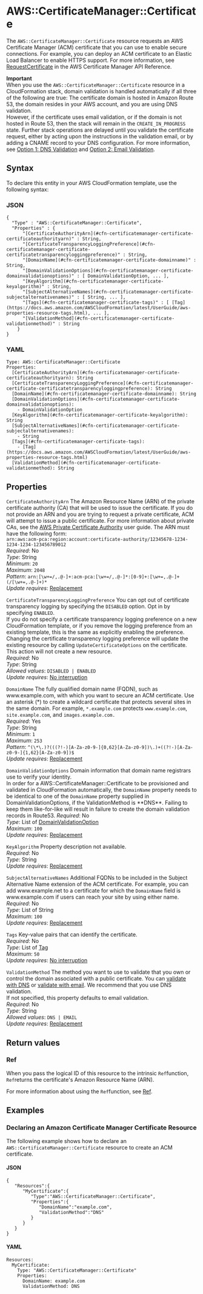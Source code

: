 # AWS::CertificateManager::Certificate<a name="aws-resource-certificatemanager-certificate"></a>

The `AWS::CertificateManager::Certificate` resource requests an AWS Certificate Manager \(ACM\) certificate that you can use to enable secure connections\. For example, you can deploy an ACM certificate to an Elastic Load Balancer to enable HTTPS support\. For more information, see [RequestCertificate](https://docs.aws.amazon.com/acm/latest/APIReference/API_RequestCertificate.html) in the AWS Certificate Manager API Reference\.

**Important**  
When you use the `AWS::CertificateManager::Certificate` resource in a CloudFormation stack, domain validation is handled automatically if all three of the following are true: The certificate domain is hosted in Amazon Route 53, the domain resides in your AWS account, and you are using DNS validation\.  
However, if the certificate uses email validation, or if the domain is not hosted in Route 53, then the stack will remain in the `CREATE_IN_PROGRESS` state\. Further stack operations are delayed until you validate the certificate request, either by acting upon the instructions in the validation email, or by adding a CNAME record to your DNS configuration\. For more information, see [Option 1: DNS Validation](https://docs.aws.amazon.com/acm/latest/userguide/dns-validation.html) and [Option 2: Email Validation](https://docs.aws.amazon.com/acm/latest/userguide/email-validation.html)\.

## Syntax<a name="aws-resource-certificatemanager-certificate-syntax"></a>

To declare this entity in your AWS CloudFormation template, use the following syntax:

### JSON<a name="aws-resource-certificatemanager-certificate-syntax.json"></a>

```
{
  "Type" : "AWS::CertificateManager::Certificate",
  "Properties" : {
      "[CertificateAuthorityArn](#cfn-certificatemanager-certificate-certificateauthorityarn)" : String,
      "[CertificateTransparencyLoggingPreference](#cfn-certificatemanager-certificate-certificatetransparencyloggingpreference)" : String,
      "[DomainName](#cfn-certificatemanager-certificate-domainname)" : String,
      "[DomainValidationOptions](#cfn-certificatemanager-certificate-domainvalidationoptions)" : [ DomainValidationOption, ... ],
      "[KeyAlgorithm](#cfn-certificatemanager-certificate-keyalgorithm)" : String,
      "[SubjectAlternativeNames](#cfn-certificatemanager-certificate-subjectalternativenames)" : [ String, ... ],
      "[Tags](#cfn-certificatemanager-certificate-tags)" : [ [Tag](https://docs.aws.amazon.com/AWSCloudFormation/latest/UserGuide/aws-properties-resource-tags.html), ... ],
      "[ValidationMethod](#cfn-certificatemanager-certificate-validationmethod)" : String
    }
}
```

### YAML<a name="aws-resource-certificatemanager-certificate-syntax.yaml"></a>

```
Type: AWS::CertificateManager::Certificate
Properties: 
  [CertificateAuthorityArn](#cfn-certificatemanager-certificate-certificateauthorityarn): String
  [CertificateTransparencyLoggingPreference](#cfn-certificatemanager-certificate-certificatetransparencyloggingpreference): String
  [DomainName](#cfn-certificatemanager-certificate-domainname): String
  [DomainValidationOptions](#cfn-certificatemanager-certificate-domainvalidationoptions): 
    - DomainValidationOption
  [KeyAlgorithm](#cfn-certificatemanager-certificate-keyalgorithm): String
  [SubjectAlternativeNames](#cfn-certificatemanager-certificate-subjectalternativenames): 
    - String
  [Tags](#cfn-certificatemanager-certificate-tags): 
    - [Tag](https://docs.aws.amazon.com/AWSCloudFormation/latest/UserGuide/aws-properties-resource-tags.html)
  [ValidationMethod](#cfn-certificatemanager-certificate-validationmethod): String
```

## Properties<a name="aws-resource-certificatemanager-certificate-properties"></a>

`CertificateAuthorityArn`  <a name="cfn-certificatemanager-certificate-certificateauthorityarn"></a>
The Amazon Resource Name \(ARN\) of the private certificate authority \(CA\) that will be used to issue the certificate\. If you do not provide an ARN and you are trying to request a private certificate, ACM will attempt to issue a public certificate\. For more information about private CAs, see the [AWS Private Certificate Authority](https://docs.aws.amazon.com/privateca/latest/userguide/PcaWelcome.html) user guide\. The ARN must have the following form:   
 `arn:aws:acm-pca:region:account:certificate-authority/12345678-1234-1234-1234-123456789012`   
*Required*: No  
*Type*: String  
*Minimum*: `20`  
*Maximum*: `2048`  
*Pattern*: `arn:[\w+=/,.@-]+:acm-pca:[\w+=/,.@-]*:[0-9]+:[\w+=,.@-]+(/[\w+=,.@-]+)*`  
*Update requires*: [Replacement](https://docs.aws.amazon.com/AWSCloudFormation/latest/UserGuide/using-cfn-updating-stacks-update-behaviors.html#update-replacement)

`CertificateTransparencyLoggingPreference`  <a name="cfn-certificatemanager-certificate-certificatetransparencyloggingpreference"></a>
You can opt out of certificate transparency logging by specifying the `DISABLED` option\. Opt in by specifying `ENABLED`\.  
If you do not specify a certificate transparency logging preference on a new CloudFormation template, or if you remove the logging preference from an existing template, this is the same as explicitly enabling the preference\.  
Changing the certificate transparency logging preference will update the existing resource by calling `UpdateCertificateOptions` on the certificate\. This action will not create a new resource\.  
*Required*: No  
*Type*: String  
*Allowed values*: `DISABLED | ENABLED`  
*Update requires*: [No interruption](https://docs.aws.amazon.com/AWSCloudFormation/latest/UserGuide/using-cfn-updating-stacks-update-behaviors.html#update-no-interrupt)

`DomainName`  <a name="cfn-certificatemanager-certificate-domainname"></a>
The fully qualified domain name \(FQDN\), such as www\.example\.com, with which you want to secure an ACM certificate\. Use an asterisk \(\*\) to create a wildcard certificate that protects several sites in the same domain\. For example, `*.example.com` protects `www.example.com`, `site.example.com`, and `images.example.com.`   
*Required*: Yes  
*Type*: String  
*Minimum*: `1`  
*Maximum*: `253`  
*Pattern*: `^(\*\.)?(((?!-)[A-Za-z0-9-]{0,62}[A-Za-z0-9])\.)+((?!-)[A-Za-z0-9-]{1,62}[A-Za-z0-9])$`  
*Update requires*: [Replacement](https://docs.aws.amazon.com/AWSCloudFormation/latest/UserGuide/using-cfn-updating-stacks-update-behaviors.html#update-replacement)

`DomainValidationOptions`  <a name="cfn-certificatemanager-certificate-domainvalidationoptions"></a>
Domain information that domain name registrars use to verify your identity\.  
In order for a AWS::CertificateManager::Certificate to be provisioned and validated in CloudFormation automatically, the `DomainName` property needs to be identical to one of the `DomainName` property supplied in DomainValidationOptions, if the ValidationMethod is \*\*DNS\*\*\. Failing to keep them like\-for\-like will result in failure to create the domain validation records in Route53\.
*Required*: No  
*Type*: List of [DomainValidationOption](aws-properties-certificatemanager-certificate-domainvalidationoption.md)  
*Maximum*: `100`  
*Update requires*: [Replacement](https://docs.aws.amazon.com/AWSCloudFormation/latest/UserGuide/using-cfn-updating-stacks-update-behaviors.html#update-replacement)

`KeyAlgorithm`  <a name="cfn-certificatemanager-certificate-keyalgorithm"></a>
Property description not available\.  
*Required*: No  
*Type*: String  
*Update requires*: [Replacement](https://docs.aws.amazon.com/AWSCloudFormation/latest/UserGuide/using-cfn-updating-stacks-update-behaviors.html#update-replacement)

`SubjectAlternativeNames`  <a name="cfn-certificatemanager-certificate-subjectalternativenames"></a>
Additional FQDNs to be included in the Subject Alternative Name extension of the ACM certificate\. For example, you can add www\.example\.net to a certificate for which the `DomainName` field is www\.example\.com if users can reach your site by using either name\.  
*Required*: No  
*Type*: List of String  
*Maximum*: `100`  
*Update requires*: [Replacement](https://docs.aws.amazon.com/AWSCloudFormation/latest/UserGuide/using-cfn-updating-stacks-update-behaviors.html#update-replacement)

`Tags`  <a name="cfn-certificatemanager-certificate-tags"></a>
Key\-value pairs that can identify the certificate\.  
*Required*: No  
*Type*: List of [Tag](https://docs.aws.amazon.com/AWSCloudFormation/latest/UserGuide/aws-properties-resource-tags.html)  
*Maximum*: `50`  
*Update requires*: [No interruption](https://docs.aws.amazon.com/AWSCloudFormation/latest/UserGuide/using-cfn-updating-stacks-update-behaviors.html#update-no-interrupt)

`ValidationMethod`  <a name="cfn-certificatemanager-certificate-validationmethod"></a>
The method you want to use to validate that you own or control the domain associated with a public certificate\. You can [validate with DNS](https://docs.aws.amazon.com/acm/latest/userguide/gs-acm-validate-dns.html) or [validate with email](https://docs.aws.amazon.com/acm/latest/userguide/gs-acm-validate-email.html)\. We recommend that you use DNS validation\.  
If not specified, this property defaults to email validation\.  
*Required*: No  
*Type*: String  
*Allowed values*: `DNS | EMAIL`  
*Update requires*: [Replacement](https://docs.aws.amazon.com/AWSCloudFormation/latest/UserGuide/using-cfn-updating-stacks-update-behaviors.html#update-replacement)

## Return values<a name="aws-resource-certificatemanager-certificate-return-values"></a>

### Ref<a name="aws-resource-certificatemanager-certificate-return-values-ref"></a>

 When you pass the logical ID of this resource to the intrinsic `Ref`function, `Ref`returns the certificate's Amazon Resource Name \(ARN\)\.

For more information about using the `Ref`function, see [Ref](https://docs.aws.amazon.com/AWSCloudFormation/latest/UserGuide/intrinsic-function-reference-ref.html)\.

## Examples<a name="aws-resource-certificatemanager-certificate--examples"></a>



### Declaring an Amazon Certificate Manager Certificate Resource<a name="aws-resource-certificatemanager-certificate--examples--Declaring_an_Amazon_Certificate_Manager_Certificate_Resource"></a>

The following example shows how to declare an `AWS::CertificateManager::Certificate` resource to create an ACM certificate\.

#### JSON<a name="aws-resource-certificatemanager-certificate--examples--Declaring_an_Amazon_Certificate_Manager_Certificate_Resource--json"></a>

```
{
   "Resources":{
      "MyCertificate":{
         "Type":"AWS::CertificateManager::Certificate",
         "Properties":{
            "DomainName":"example.com",
            "ValidationMethod":"DNS"
         }
      }
   }
}
```

#### YAML<a name="aws-resource-certificatemanager-certificate--examples--Declaring_an_Amazon_Certificate_Manager_Certificate_Resource--yaml"></a>

```
Resources: 
  MyCertificate: 
    Type: "AWS::CertificateManager::Certificate"
    Properties: 
      DomainName: example.com
      ValidationMethod: DNS
```